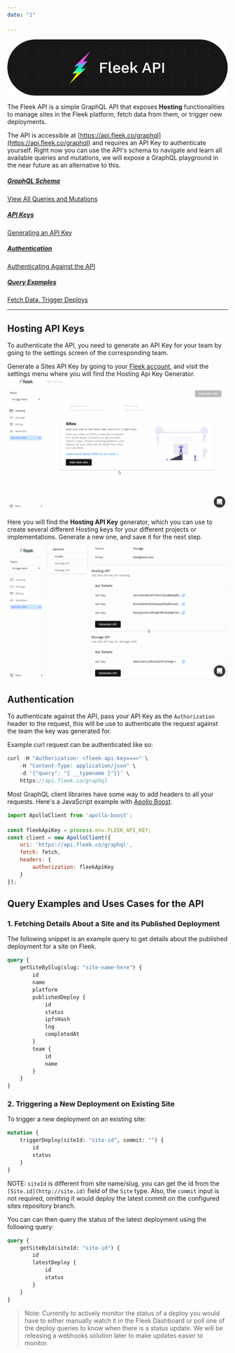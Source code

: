 ```yaml
---
date: "1"

---
```



![](imgs/api.png)

The Fleek API is a simple GraphQL API that exposes **Hosting** functionalities to manage sites in the Fleek platform, fetch data from them, or trigger new deployments.

The API is accessible at [https://api.fleek.co/graphql](https://api.fleek.co/graphql) and requires an API Key to authenticate yourself. Right now you can use the API's schema to navigate and learn all available queries and mutations, we will expose a GraphQL playground in the near future as an alternative to this.

<div class="prev-boxes-list">
  <a href="https://docs.fleek.co/fleek-api/schema/" class="prev-box">
    <h5>GraphQL Schema</h5>
    <p>View All Queries and Mutations</p>
  </a>
  <a href="#hosting-api-keys" class="prev-box">
    <h5>API Keys</h5>
    <p>Generating an API Key</p>
  </a>
  <a href="#authentication" class="prev-box">
    <h5>Authentication</h5>
    <p>Authenticating Against the API</p>
  </a>
    <a href="#query-examples-and-uses-cases-for-the-api" class="prev-box">
    <h5>Query Examples </h5>
    <p>Fetch Data, Trigger Deploys</p>
  </a>
</div>

---
## Hosting API Keys
To authenticate the API, you need to generate an API Key for your team by going to the settings screen of the corresponding team. 

Generate a Sites API Key by going to your [Fleek account](https://fleek.co), and visit the settings menu where you will find the Hosting Api Key Generator.
![](imgs/settingsapi.gif)

Here you will find the **Hosting API Key** generator, which you can use to create several different Hosting keys for your different projects or implementations. Generate a new one, and save it for the next step.

![](imgs/apikey.gif)

## Authentication
To authenticate against the API, pass your API Key as the `Authorization` header to the request, this will be use to authenticate the request against the team the key was generated for.

Example curl request can be authenticated like so:

```jsx
curl -H "Authorization: <fleek-api-key===>" \
	-H "Content-Type: application/json" \
	-d '{"query": "{ __typename }"}}' \
	https://api.fleek.co/graphql
```

Most GraphQL client libraries have some way to add headers to all your requests. Here's a JavaScript example with [Apollo Boost](https://www.npmjs.com/package/apollo-boost).

```jsx
import ApolloClient from 'apollo-boost';

const fleekApiKey = process.env.FLEEK_API_KEY;
const client = new ApolloClient({
    uri: 'https://api.fleek.co/graphql',
    fetch: fetch,
    headers: {
        authorization: fleekApiKey
    }
});
```
## Query Examples and Uses Cases for the API

### 1. Fetching Details About a Site and its Published Deployment

The following snippet is an example query to get details about the published deployment for a site on Fleek.

```graphql
query {
	getSiteBySlug(slug: "site-name-here") {
		id
		name
		platform
		publishedDeploy {
			id
			status
			ipfsHash
			log
			completedAt
		}
		team {
			id
			name
		}
	}
}
```

### 2. Triggering a New Deployment on Existing Site

To trigger a new deployment on an existing site:

```graphql
mutation {
	triggerDeploy(siteId: "site-id", commit: "") {
		id
		status
	}
}
```

NOTE: `siteId` is different from site name/slug, you can get the id from the `[Site.id](http://site.id)` field of the `Site` type. Also, the `commit` input is not required, omitting it would deploy the latest commit on the configured sites repository branch.

You can can then query the status of the latest deployment using the following query:

```graphql
query {
	getSiteById(siteId: "site-id") {
		id
		latestDeploy {
			id
			status
		}
	}
}
```

> Note: Currently  to actively monitor the status of a deploy you would have to either manually watch it in the Fleek Dashboard or poll one of the deploy queries to know when there is a status update. We will be releasing a webhooks solution later to make updates easier to monitor.